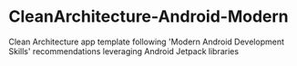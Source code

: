 # CleanArchitecture-Android-Modern
Clean Architecture app template following 'Modern Android Development Skills' recommendations leveraging Android Jetpack libraries

